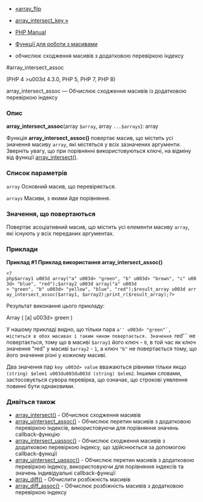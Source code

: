 - [«array_flip](function.array-flip.md)
- [array_intersect_key »](function.array-intersect-key.md)

- [PHP Manual](index.md)
- [Функції для роботи з масивами](ref.array.md)
- обчислює сходження масивів з додатковою перевіркою індексу

#array_intersect_assoc

(PHP 4 \>u003d 4.3.0, PHP 5, PHP 7, PHP 8)

array_intersect_assoc — Обчислює сходження масивів із додатковою
перевіркою індексу

### Опис

**array_intersect_assoc**(array `$array`, array `...$arrays`): array

Функція **array_intersect_assoc()** повертає масив, що містить усі
значення масиву `array`, які містяться у всіх зазначених
аргументи. Зверніть увагу, що при порівнянні використовуються ключі,
на відміну від функції [array_intersect()](function.array-intersect.md).

### Список параметрів

`array`
Основний масив, що перевіряється.

`arrays`
Масиви, з якими йде порівняння.

### Значення, що повертаються

Повертає асоціативний масив, що містить усі елементи масиву
`array`, які існують у всіх переданих аргументах.

### Приклади

**Приклад #1 Приклад використання **array_intersect_assoc()****

` <?php$array1 u003d array("a" u003d> "green", "b" u003d> "brown", "c" u003d> "blue", "red");$array2 u003d array("a" u003d > "green", "b" u003d> "yellow", "blue", "red");$result_array u003d array_intersect_assoc($array1, $array2);print_r($result_array);?> `

Результат виконання цього прикладу:

Array
(
[a] u003d> green
)

У нашому прикладі видно, що тільки пара ``a'' u003d> "green"`, міститься в
обох масивах і таким чином повертається. Значення ``red'`` не
повертається, тому що в масиві `$array1` його ключ - `0`, в той час
як ключ значення "red" у масиві `$array2` - `1`, а ключ `"b"` не
повертається тому, що його значення різні у кожному масиві.

Два значення пар `key u003d> value` вважаються рівними тільки якщо
`(string) $elem1 u003du003du003d (string) $elem2`. Іншими словами, застосовується
сувора перевірка, що означає, що строкові уявлення повинні бути
однаковими.

### Дивіться також

- [array_intersect()](function.array-intersect.md) - Обчислює
сходження масивів
- [array_uintersect_assoc()](function.array-uintersect-assoc.md) -
Обчислює перетин масивів з додатковою перевіркою індексів,
використовуючи для порівняння значень callback-функцію
- [array_intersect_uassoc()](function.array-intersect-uassoc.md) -
Обчислює сходження масивів з додатковою перевіркою індексу,
що здійснюється за допомогою callback-функції
- [array_uintersect_uassoc()](function.array-uintersect-uassoc.md) -
Обчислює перетин масивів з додатковою перевіркою індексу,
використовуючи для порівняння індексів та значень індивідуальні
callback-функції
- [array_diff()](function.array-diff.md) - Обчислити розбіжність
масивів
- [array_diff_assoc()](function.array-diff-assoc.md) - Обчислює
розбіжність масивів з додатковою перевіркою індексу
